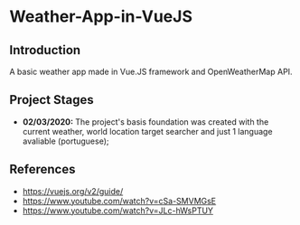 # Weather-App-in-VueJS
## Introduction
A basic weather app made in Vue.JS framework and OpenWeatherMap API.
## Project Stages
  - **02/03/2020:** The project's basis foundation was created with the current weather, world location target searcher and just 1 language avaliable (portuguese);
  
## References
  - https://vuejs.org/v2/guide/
  - https://www.youtube.com/watch?v=cSa-SMVMGsE
  - https://www.youtube.com/watch?v=JLc-hWsPTUY
